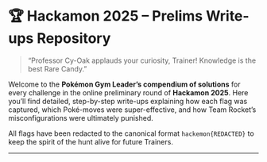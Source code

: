 <!--
██╗  ██╗ █████╗  ██████╗██╗  ██╗ █████╗ ███╗   ███╗ ██████╗ ███╗   ██╗
██║  ██║██╔══██╗██╔════╝██║ ██╔╝██╔══██╗████╗ ████║██╔═══██╗████╗  ██║
███████║███████║██║     █████╔╝ ███████║██╔████╔██║██║   ██║██╔██╗ ██║
██╔══██║██╔══██║██║     ██╔═██╗ ██╔══██║██║╚██╔╝██║██║   ██║██║╚██╗██║
██║  ██║██║  ██║╚██████╗██║  ██╗██║  ██║██║ ╚═╝ ██║╚██████╔╝██║ ╚████║
╚═╝  ╚═╝╚═╝  ╚═╝ ╚═════╝╚═╝  ╚═╝╚═╝  ╚═╝╚═╝     ╚═╝ ╚═════╝ ╚═╝  ╚═══╝
-->

# 🏆 Hackamon 2025 – Prelims Write-ups Repository
> “Professor Cy-Oak applauds your curiosity, Trainer!
> Knowledge is the best Rare Candy.”

Welcome to the **Pokémon Gym Leader’s compendium of solutions** for every challenge in the online preliminary round of **Hackamon 2025**.
Here you’ll find detailed, step-by-step write-ups explaining how each flag was captured, which Poké-moves were super-effective, and how Team Rocket’s misconfigurations were ultimately punished.

All flags have been redacted to the canonical format `hackemon{REDACTED}` to keep the spirit of the hunt alive for future Trainers.

---

